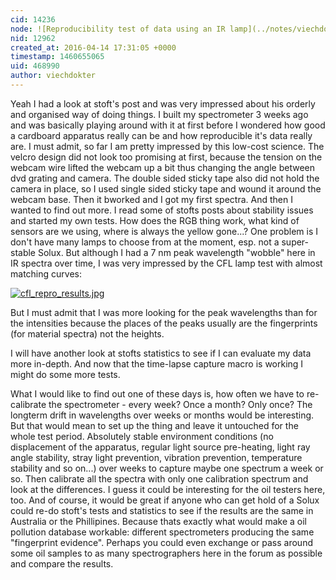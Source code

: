 ```yaml
---
cid: 14236
node: ![Reproducibility test of data using an IR lamp](../notes/viechdokter/04-13-2016/reproducibility-test-of-data-using-an-ir-lamp)
nid: 12962
created_at: 2016-04-14 17:31:05 +0000
timestamp: 1460655065
uid: 468990
author: viechdokter
---
```


Yeah I had a look at stoft's post and was very impressed about his orderly and organised way of doing things. I built my spectrometer 3 weeks ago and was basically playing around with it at first before I wondered how good a cardboard apparatus really can be and how reproducible it's data really are. I must admit, so far I am pretty impressed by this low-cost science. The velcro design did not look too promising at first, because the tension on the webcam wire lifted the webcam up a bit thus changing the angle between dvd grating and camera. The double sided sticky tape also did not hold the camera in place, so I used single sided sticky tape and wound it around the webcam base. Then it bworked and I got my first spectra. And then I wanted to find out more. I read some of stofts posts about stability issues and started my own tests. How does the RGB thing work, what kind of sensors are we using, where is always the yellow gone...? One problem is I don't have many lamps to choose from at the moment, esp. not a super-stable Solux. But although I had a 7 nm peak wavelength "wobble" here in IR spectra over time, I was very impressed by the CFL lamp test with almost matching curves:

[![cfl_repro_results.jpg](//i.publiclab.org/system/images/photos/000/015/541/large/cfl_repro_results.jpg)](//i.publiclab.org/system/images/photos/000/015/541/original/cfl_repro_results.jpg)

But I must admit that I was more looking for the peak wavelengths than for the intensities because the places of the peaks usually are the fingerprints (for material spectra) not the heights. 

I will have another look at stofts statistics to see if I can evaluate my data more in-depth. And now that the time-lapse capture macro is working I might do some more tests.

What I would like to find out one of these days is, how often we have to re-calibrate the spectrometer -  every week? Once a month? Only once? The longterm drift in wavelengths over weeks or months would be interesting. But that would mean to set up the thing and leave it untouched for the whole test period. Absolutely stable environment conditions (no displacement of the apparatus, regular light source pre-heating, light ray angle stability, stray light prevention, vibration prevention, temperature stability and so on...) over weeks to capture maybe one spectrum a week or so. Then calibrate all the spectra with only one calibration spectrum and look at the differences. I guess it could be interesting for the oil testers here, too. And of course, it would be great if anyone who can get hold of a Solux could re-do stoft's tests and statistics to see if the results are the same in Australia or the Phillipines. Because thats exactly what would make a oil pollution database workable: different spectrometers producing the same "fingerprint evidence". Perhaps you could even exchange or pass around some oil samples to as many spectrographers here in the forum as possible and compare the results.